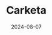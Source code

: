 ---  
layout: startup_page  
title: "Carketa"  
id: "carketa.com"  
permalink: "/carketacarketa.com08072024/"  
website: "https://www.carketa.com/"  
funding_round: "Early Growth Equity"  
funding_amount: "$4.4M"  
investors: "Capital Eleven, Crosslink Capital, Origin Ventures, Allegis Capital, Peak Ventures"  
about: "Carketa provides end-to-end data and intelligence software for the automotive industry, helping dealerships buy, manage, service, and sell inventory more efficiently and profitably. Its AI-infused Buy Suite assists dealers in acquiring inventory, while its Manage and Service suites optimize inventory management. The platform also benefits finance, insurance, and lending companies by enabling better targeting of dealers."  
markets: "Automotive, Software"  
hq: "Lehi, Utah, United States"  
founded_year: "2019"  
linkedin: "https://www.linkedin.com/company/carketa"  
twitter: "https://twitter.com/CarketaInc"  
instagram: ""  
facebook: "https://www.facebook.com/CarketaPlus/"  
crunchbase: "https://www.crunchbase.com/organization/carketa"  
pitchbook: ""  

date_display: "07-Aug-2024"  
date: "2024-08-07"

# SEO Optimization  
meta_title: "Carketa - Early Growth Equity Funding ($4.4M)"  
meta_description: "Carketa, Carketa provides end-to-end data and intelligence software for the automotive industry, helping dealerships buy, manage, service, and sell inventory m..."  
meta_keywords: "Carketa, Automotive, Software, Early Growth Equity funding"  
canonical_url: "https://startup.projectstartups.com/carketacarketa.com08072024/"  
---